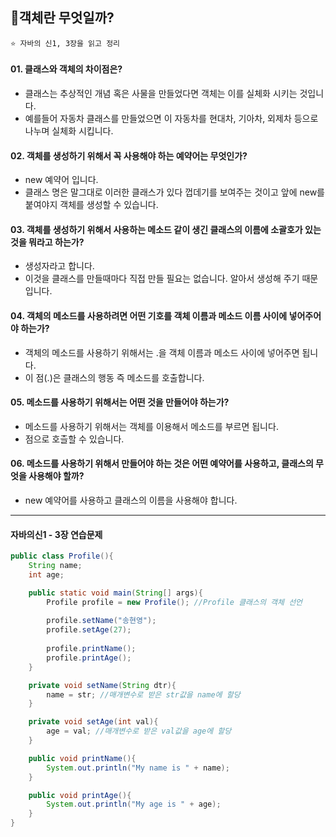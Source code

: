 ## 📍객체란 무엇일까?
    ⭐️ 자바의 신1, 3장을 읽고 정리

#### 01. 클래스와 객체의 차이점은?
- 클래스는 추상적인 개념 혹은 사물을 만들었다면 객체는 이를 실체화 시키는 것입니다.
- 예를들어 자동차 클래스를 만들었으면 이 자동차를 현대차, 기아차, 외제차 등으로 나누며 실체화 시킵니다.

#### 02. 객체를 생성하기 위해서 꼭 사용해야 하는 예약어는 무엇인가?
- new 예약어 입니다.
- 클래스 명은 말그대로 이러한 클래스가 있다 껍데기를 보여주는 것이고 앞에 new를 붙여야지 객체를 생성할 수 있습니다.

#### 03. 객체를 생성하기 위해서 사용하는 메소드 같이 생긴 클래스의 이름에 소괄호가 있는 것을 뭐라고 하는가?
- 생성자라고 합니다.
- 이것을 클래스를 만들때마다 직접 만들 필요는 없습니다. 알아서 생성해 주기 때문입니다.

#### 04. 객체의 메소드를 사용하려면 어떤 기호를 객체 이름과 메소드 이름 사이에 넣어주어야 하는가?
- 객체의 메소드를 사용하기 위해서는 .을 객체 이름과 메소드 사이에 넣어주면 됩니다.
- 이 점(.)은 클래스의 행동 즉 메소드를 호출합니다.

#### 05. 메소드를 사용하기 위해서는 어떤 것을 만들어야 하는가?
- 메소드를 사용하기 위해서는 객체를 이용해서 메소드를 부르면 됩니다.
- 점으로 호츨할 수 있습니다.

#### 06. 메소드를 사용하기 위해서 만들어야 하는 것은 어떤 예약어를 사용하고, 클래스의 무엇을 사용해야 할까?
- new 예약어를 사용하고 클래스의 이름을 사용해야 합니다.

***

#### 자바의신1 - 3장 연습문제
```java
public class Profile(){
    String name;
    int age;

    public static void main(String[] args){
        Profile profile = new Profile(); //Profile 클래스의 객체 선언
        
        profile.setName("송현영");
        profile.setAge(27);
        
        profile.printName();
        profile.printAge();
    }

    private void setName(String dtr){
        name = str; //매개변수로 받은 str값을 name에 할당
    }

    private void setAge(int val){
        age = val; //매개변수로 받은 val값을 age에 할당
    }

    public void printName(){
        System.out.println("My name is " + name);
    }

    public void printAge(){
        System.out.println("My age is " + age);
    }
}
```
